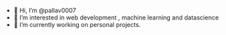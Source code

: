 - 👋 Hi, I’m @pallav0007
- 👀 I’m interested in web development , machine learning and datascience
- 🌱 I’m currently working on personal projects.


<!---
pallav0007/pallav0007 is a ✨ special ✨ repository because its `README.md` (this file) appears on your GitHub profile.
You can click the Preview link to take a look at your changes.
--->
